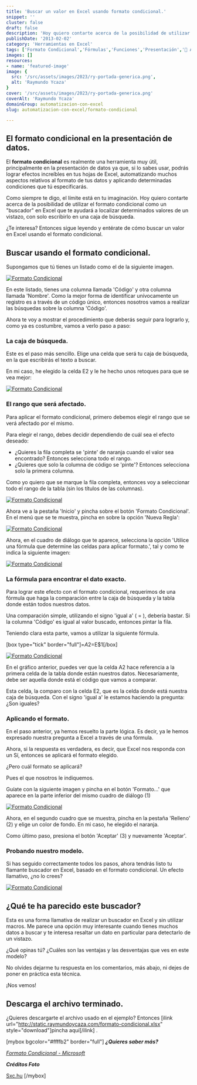 ```yaml
---
title: 'Buscar un valor en Excel usando formato condicional.'
snippet: ''
cluster: false
draft: false 
description: 'Hoy quiero contarte acerca de la posibilidad de utilizar el formato condicional como un ""buscador"" en Excel.'
publishDate: '2013-02-02'
category: 'Herramientas en Excel'
tags: ['Formato Condicional','Fórmulas','Funciones','Presentación','🤖 Automatización con Excel']
images: []
resources: 
- name: 'featured-image'
image: {
  src: '/src/assets/images/2023/ry-portada-generica.png',
  alt: 'Raymundo Ycaza'
}
cover: '/src/assets/images/2023/ry-portada-generica.png'
coverAlt: 'Raymundo Ycaza'
domainGroup: automatizacion-con-excel
slug: automatizacion-con-excel/formato-condicional

---
```


## El formato condicional en la presentación de datos.

El **formato condicional** es realmente una herramienta muy útil, principalmente en la presentación de datos ya que, si lo sabes usar, podrás lograr efectos increíbles en tus hojas de Excel, automatizando muchos aspectos relativos al formato de tus datos y aplicando determinadas condiciones que tú especificarás.

Como siempre te digo, el límite está en tu imaginación. Hoy quiero contarte acerca de la posibilidad de utilizar el formato condicional como un "buscador" en Excel que te ayudará a localizar determinados valores de un vistazo, con solo escribirlo en una caja de búsqueda.

¿Te interesa? Entonces sigue leyendo y entérate de cómo buscar un valor en Excel usando el formato condicional.

## Buscar usando el formato condicional.

Supongamos que tú tienes un listado como el de la siguiente imagen.

[![Formato Condicional](/src/assets/images/2023/formato-condicional-0001871.png)](http://raymundoycaza.com/wp-content/uploads/formato-condicional-0001871.png)

En este listado, tienes una columna llamada 'Código' y otra columna llamada 'Nombre'. Como la mejor forma de identificar unívocamente un registro es a través de un código único, entonces nosotros vamos a realizar las búsquedas sobre la columna 'Código'.

Ahora te voy a mostrar el procedimiento que deberás seguir para lograrlo y, como ya es costumbre, vamos a verlo paso a paso:

### La caja de búsqueda.

Este es el paso más sencillo. Elige una celda que será tu caja de búsqueda, en la que escribirás el texto a buscar.

En mi caso, he elegido la celda E2 y le he hecho unos retoques para que se vea mejor:

[![Formato Condicional](/src/assets/images/2023/formato-condicional-0001901.png)](http://raymundoycaza.com/wp-content/uploads/formato-condicional-0001901.png)

### El rango que será afectado.

Para aplicar el formato condicional, primero debemos elegir el rango que se verá afectado por el mismo.

Para elegir el rango, debes decidir dependiendo de cuál sea el efecto deseado:

- ¿Quieres la fila completa se 'pinte' de naranja cuando el valor sea encontrado? Entonces selecciona todo el rango.
- ¿Quieres que solo la columna de código se 'pinte'? Entonces selecciona solo la primera columna.

Como yo quiero que se marque la fila completa, entonces voy a seleccionar todo el rango de la tabla (sin los títulos de las columnas).

[![Formato Condicional](/src/assets/images/2023/formato-condicional-0001881.png)](http://raymundoycaza.com/wp-content/uploads/formato-condicional-0001881.png)

Ahora ve a la pestaña 'Inicio' y pincha sobre el botón 'Formato Condicional'. En el menú que se te muestra, pincha en sobre la opción 'Nueva Regla':

[![Formato Condicional](/src/assets/images/2023/formato-condicional-0001891.png)](http://raymundoycaza.com/wp-content/uploads/formato-condicional-0001891.png)

Ahora, en el cuadro de diálogo que te aparece, selecciona la opción 'Utilice una fórmula que determine las celdas para aplicar formato.', tal y como te indica la siguiente imagen:

[![Formato Condicional](/src/assets/images/2023/formato-condicional-0001911.png)](http://raymundoycaza.com/wp-content/uploads/formato-condicional-0001911.png)

### La fórmula para encontrar el dato exacto.

Para lograr este efecto con el formato condicional, requerimos de una fórmula que haga la comparación entre la caja de búsqueda y la tabla donde están todos nuestros datos.

Una comparación simple, utilizando el signo 'igual a' ( = ), debería bastar. Si la columna 'Código' es igual al valor buscado, entonces pintar la fila.

Teniendo clara esta parte, vamos a utilizar la siguiente fórmula.

\[box type="tick" border="full"\]=$A2=$E$1\[/box\]

[![Formato Condicional](/src/assets/images/2023/formato-condicional-0001921.png)](http://raymundoycaza.com/wp-content/uploads/formato-condicional-0001921.png)

En el gráfico anterior, puedes ver que la celda A2 hace referencia a la primera celda de la tabla donde están nuestros datos. Necesariamente, debe ser aquella donde está el código que vamos a comparar.

Esta celda, la comparo con la celda E2, que es la celda donde está nuestra caja de búsqueda. Con el signo 'igual a' le estamos haciendo la pregunta: ¿Son iguales?

### Aplicando el formato.

En el paso anterior, ya hemos resuelto la parte lógica. Es decir, ya le hemos expresado nuestra pregunta a Excel a través de una fórmula.

Ahora, si la respuesta es verdadera, es decir, que Excel nos responda con un Sí, entonces se aplicará el formato elegido.

¿Pero cuál formato se aplicará?

Pues el que nosotros le indiquemos.

Guíate con la siguiente imagen y pincha en el botón 'Formato...' que aparece en la parte inferior del mismo cuadro de diálogo (1)

[![Formato Condicional](/src/assets/images/2023/formato-condicional-0001931.png)](http://raymundoycaza.com/wp-content/uploads/formato-condicional-0001931.png)

Ahora, en el segundo cuadro que se muestra, pincha en la pestaña 'Relleno' (2) y elige un color de fondo. En mi caso, he elegido el naranja.

Como último paso, presiona el botón 'Aceptar' (3) y nuevamente 'Aceptar'.

### Probando nuestro modelo.

Si has seguido correctamente todos los pasos, ahora tendrás listo tu flamante buscador en Excel, basado en el formato condicional. Un efecto llamativo, ¿no lo crees?

[![Formato Condicional](/src/assets/images/2023/formato-condicional_prueba_modelo1.gif)](http://raymundoycaza.com/wp-content/uploads/formato-condicional_prueba_modelo1.gif)

## ¿Qué te ha parecido este buscador?

Esta es una forma llamativa de realizar un buscador en Excel y sin utilizar macros. Me parece una opción muy interesante cuando tienes muchos datos a buscar y te interesa resaltar un dato en particular para detectarlo de un vistazo.

¿Qué opinas tú? ¿Cuáles son las ventajas y las desventajas que ves en este modelo?

No olvides dejarme tu respuesta en los comentarios, más abajo, ni dejes de poner en práctica esta técnica.

¡Nos vemos!

## Descarga el archivo terminado.

¿Quieres descargarte el archivo usado en el ejemplo? Entonces \[ilink url="http://static.raymundoycaza.com/formato-condicional.xlsx" style="download"\]pincha aquí\[/ilink\] .

\[mybox bgcolor="#ffffb2" border="full"\] _**¿Quieres saber más?**_

_[Formato Condicional - Microsoft](http://www.microsoft.com/spain/office/eventosonline/trucos11.mspx)_

_**Créditos Foto**_

[Sxc.hu](http://www.sxc.hu/photo/497769) \[/mybox\]
